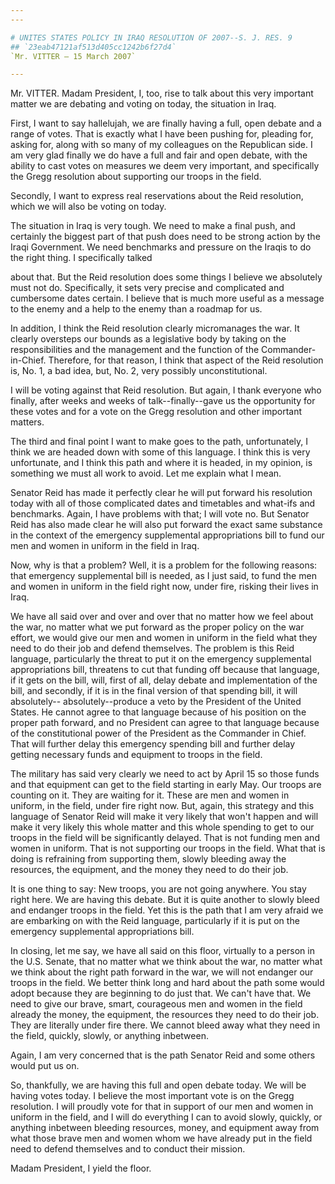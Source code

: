 ```yaml
---
---

# UNITES STATES POLICY IN IRAQ RESOLUTION OF 2007--S. J. RES. 9
## `23eab47121af513d405cc1242b6f27d4`
`Mr. VITTER — 15 March 2007`

---
```



Mr. VITTER. Madam President, I, too, rise to talk about this very 
important matter we are debating and voting on today, the situation in 
Iraq.

First, I want to say hallelujah, we are finally having a full, open 
debate and a range of votes. That is exactly what I have been pushing 
for, pleading for, asking for, along with so many of my colleagues on 
the Republican side. I am very glad finally we do have a full and fair 
and open debate, with the ability to cast votes on measures we deem 
very important, and specifically the Gregg resolution about supporting 
our troops in the field.

Secondly, I want to express real reservations about the Reid 
resolution, which we will also be voting on today.

The situation in Iraq is very tough. We need to make a final push, 
and certainly the biggest part of that push does need to be strong 
action by the Iraqi Government. We need benchmarks and pressure on the 
Iraqis to do the right thing. I specifically talked


about that. But the Reid resolution does some things I believe we 
absolutely must not do. Specifically, it sets very precise and 
complicated and cumbersome dates certain. I believe that is much more 
useful as a message to the enemy and a help to the enemy than a roadmap 
for us.

In addition, I think the Reid resolution clearly micromanages the 
war. It clearly oversteps our bounds as a legislative body by taking on 
the responsibilities and the management and the function of the 
Commander-in-Chief. Therefore, for that reason, I think that aspect of 
the Reid resolution is, No. 1, a bad idea, but, No. 2, very possibly 
unconstitutional.

I will be voting against that Reid resolution. But again, I thank 
everyone who finally, after weeks and weeks of talk--finally--gave us 
the opportunity for these votes and for a vote on the Gregg resolution 
and other important matters.

The third and final point I want to make goes to the path, 
unfortunately, I think we are headed down with some of this language. I 
think this is very unfortunate, and I think this path and where it is 
headed, in my opinion, is something we must all work to avoid. Let me 
explain what I mean.

Senator Reid has made it perfectly clear he will put forward his 
resolution today with all of those complicated dates and timetables and 
what-ifs and benchmarks. Again, I have problems with that; I will vote 
no. But Senator Reid has also made clear he will also put forward the 
exact same substance in the context of the emergency supplemental 
appropriations bill to fund our men and women in uniform in the field 
in Iraq.

Now, why is that a problem? Well, it is a problem for the following 
reasons: that emergency supplemental bill is needed, as I just said, to 
fund the men and women in uniform in the field right now, under fire, 
risking their lives in Iraq.

We have all said over and over and over that no matter how we feel 
about the war, no matter what we put forward as the proper policy on 
the war effort, we would give our men and women in uniform in the field 
what they need to do their job and defend themselves. The problem is 
this Reid language, particularly the threat to put it on the emergency 
supplemental appropriations bill, threatens to cut that funding off 
because that language, if it gets on the bill, will, first of all, 
delay debate and implementation of the bill, and secondly, if it is in 
the final version of that spending bill, it will absolutely--
absolutely--produce a veto by the President of the United States. He 
cannot agree to that language because of his position on the proper 
path forward, and no President can agree to that language because of 
the constitutional power of the President as the Commander in Chief. 
That will further delay this emergency spending bill and further delay 
getting necessary funds and equipment to troops in the field.

The military has said very clearly we need to act by April 15 so 
those funds and that equipment can get to the field starting in early 
May. Our troops are counting on it. They are waiting for it. These are 
men and women in uniform, in the field, under fire right now. But, 
again, this strategy and this language of Senator Reid will make it 
very likely that won't happen and will make it very likely this whole 
matter and this whole spending to get to our troops in the field will 
be significantly delayed. That is not funding men and women in uniform. 
That is not supporting our troops in the field. What that is doing is 
refraining from supporting them, slowly bleeding away the resources, 
the equipment, and the money they need to do their job.

It is one thing to say: New troops, you are not going anywhere. You 
stay right here. We are having this debate. But it is quite another to 
slowly bleed and endanger troops in the field. Yet this is the path 
that I am very afraid we are embarking on with the Reid language, 
particularly if it is put on the emergency supplemental appropriations 
bill.

In closing, let me say, we have all said on this floor, virtually to 
a person in the U.S. Senate, that no matter what we think about the 
war, no matter what we think about the right path forward in the war, 
we will not endanger our troops in the field. We better think long and 
hard about the path some would adopt because they are beginning to do 
just that. We can't have that. We need to give our brave, smart, 
courageous men and women in the field already the money, the equipment, 
the resources they need to do their job. They are literally under fire 
there. We cannot bleed away what they need in the field, quickly, 
slowly, or anything inbetween.

Again, I am very concerned that is the path Senator Reid and some 
others would put us on.

So, thankfully, we are having this full and open debate today. We 
will be having votes today. I believe the most important vote is on the 
Gregg resolution. I will proudly vote for that in support of our men 
and women in uniform in the field, and I will do everything I can to 
avoid slowly, quickly, or anything inbetween bleeding resources, money, 
and equipment away from what those brave men and women whom we have 
already put in the field need to defend themselves and to conduct their 
mission.

Madam President, I yield the floor.